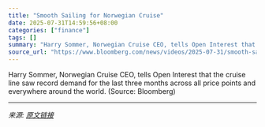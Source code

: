 ```yaml
---
title: "Smooth Sailing for Norwegian Cruise"
date: 2025-07-31T14:59:56+08:00
categories: ["finance"]
tags: []
summary: "Harry Sommer, Norwegian Cruise CEO, tells Open Interest that the cruise line saw record demand for the last three months across all price points and everywhere around the world. (Source: Bloomberg)"
source_url: "https://www.bloomberg.com/news/videos/2025-07-31/smooth-sailing-for-norwegian-cruise-video"
---
```


Harry Sommer, Norwegian Cruise CEO, tells Open Interest that the cruise line saw record demand for the last three months across all price points and everywhere around the world. (Source: Bloomberg)

---

*来源: [原文链接](https://www.bloomberg.com/news/videos/2025-07-31/smooth-sailing-for-norwegian-cruise-video)*
